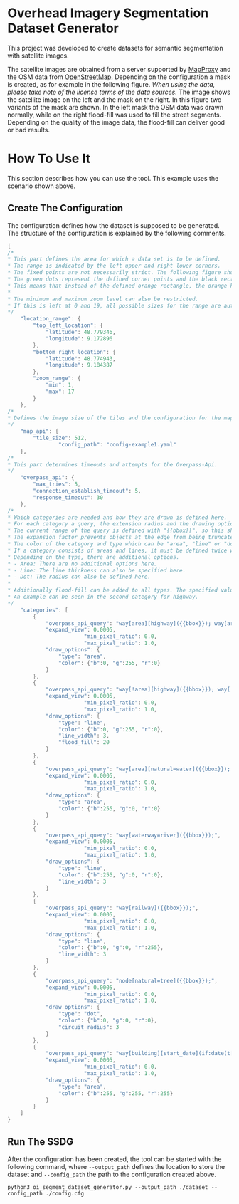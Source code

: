# Overhead Imagery Segmentation Dataset Generator

This project was developed to create datasets for semantic segmentation with satellite images. 

The satellite images are obtained from a server supported by [MapProxy](https://mapproxy.org/) and the OSM data from [OpenStreetMap](https://www.openstreetmap.org). Depending on the configuration a mask is created, as for example in the following figure.
*When using the data, please take note of the license terms of the data sources.* The image shows the satellite image on the left and the mask on the right. In this figure two variants of the mask are shown.
In the left mask the OSM data was drawn normally, while on the right flood-fill was used to fill the street segments.
Depending on the quality of the image data, the flood-fill can deliver good or bad results.

# How To Use It

This section describes how you can use the tool. This example uses the scenario shown above.

## Create The Configuration

The configuration defines how the dataset is supposed to be generated. The structure of the configuration is explained by the following comments.

```java
{
/*
* This part defines the area for which a data set is to be defined.
* The range is indicated by the left upper and right lower corners.
* The fixed points are not necessarily strict. The following figure shows this using an example. 
* The green dots represent the defined corner points and the black rectangle the tiles.
* This means that instead of the defined orange rectangle, the orange highlighted area is included (under certain zoom-levels).
*
* The minimum and maximum zoom level can also be restricted. 
* If this is left at 0 and 19, all possible sizes for the range are automatically created.
*/
    "location_range": {
        "top_left_location": {
            "latitude": 48.779346,
            "longitude": 9.172896
        },
        "bottom_right_location": {
            "latitude": 48.774943,
            "longitude": 9.184387
        },
        "zoom_range": {
            "min": 1,
            "max": 17
        }
    },
/*
* Defines the image size of the tiles and the configuration for the map tile proxy service.
*/
	"map_api": {
		"tile_size": 512,
                "config_path": "config-example1.yaml"
	},
/*
* This part determines timeouts and attempts for the Overpass-Api.
*/
    "overpass_api": {
		"max_tries": 5,
		"connection_establish_timeout": 5,
		"response_timeout": 30 
	},
/*
* Which categories are needed and how they are drawn is defined here.
* For each category a query, the extension radius and the drawing options are specified.
* The current range of the query is defined with "{{bbox}}", so this should be included in every query.
* The expansion factor prevents objects at the edge from being truncated by the query.
* The color of the category and type which can be "area", "line" or "dot" is always specified in the drawing options.
* If a category consists of areas and lines, it must be defined twice with the same color as in the example water and highway.
* Depending on the type, there are additional options.
* - Area: There are no additional options here.
* - Line: The line thickness can also be specified here.
* - Dot: The radius can also be defined here.
* 
* Additionally flood-fill can be added to all types. The specified value determines the threshold.
* An example can be seen in the second category for highway.
*/
	"categories": [
	    {
			"overpass_api_query": "way[area][highway]({{bbox}}); way[area][amenity=parking]({{bbox}});",
			"expand_view": 0.0005,
                        "min_pixel_ratio": 0.0,
                        "max_pixel_ratio": 1.0,
			"draw_options": {
				"type": "area",
				"color": {"b":0, "g":255, "r":0}
			}
	    },
	    {
			"overpass_api_query": "way[!area][highway]({{bbox}}); way[!area][amenity=parking]({{bbox}});",
			"expand_view": 0.0005,
                        "min_pixel_ratio": 0.0,
                        "max_pixel_ratio": 1.0,
			"draw_options": {
				"type": "line",
				"color": {"b":0, "g":255, "r":0},
				"line_width": 3,
				"flood_fill": 20
			}
	    },
	    {
			"overpass_api_query": "way[area][natural=water]({{bbox}}); way[area][natural=dam]({{bbox}});",
			"expand_view": 0.0005,
                        "min_pixel_ratio": 0.0,
                        "max_pixel_ratio": 1.0,
			"draw_options": {
				"type": "area",
				"color": {"b":255, "g":0, "r":0}
			}
	    },
	    {
			"overpass_api_query": "way[waterway=river]({{bbox}});",
			"expand_view": 0.0005,
                        "min_pixel_ratio": 0.0,
                        "max_pixel_ratio": 1.0,
			"draw_options": {
				"type": "line",
				"color": {"b":255, "g":0, "r":0},
				"line_width": 3
			}
	    },
	    {
			"overpass_api_query": "way[railway]({{bbox}});",
			"expand_view": 0.0005,
                        "min_pixel_ratio": 0.0,
                        "max_pixel_ratio": 1.0,
			"draw_options": {
				"type": "line",
				"color": {"b":0, "g":0, "r":255},
				"line_width": 3
			}
	    },
	    {
			"overpass_api_query": "node[natural=tree]({{bbox}});",
			"expand_view": 0.0005,
                        "min_pixel_ratio": 0.0,
                        "max_pixel_ratio": 1.0,
			"draw_options": {
				"type": "dot",
				"color": {"b":0, "g":0, "r":0},
				"circuit_radius": 3
			}
	    },
	    {
			"overpass_api_query": "way[building][start_date](if:date(t[start_date])>1900 && date(t[start_date])<2020)({{bbox}});",
			"expand_view": 0.0005,
                        "min_pixel_ratio": 0.0,
                        "max_pixel_ratio": 1.0,
			"draw_options": {
				"type": "area",
				"color": {"b":255, "g":255, "r":255}
			}
	    }
	]
}
```

## Run The SSDG
After the configuration has been created, the tool can be started with the following command, where `--output_path` defines the location to store the dataset and `--config_path` the path to the configuration created above. 

```
python3 oi_segment_dataset_generator.py --output_path ./dataset --config_path ./config.cfg
```
